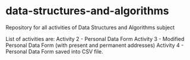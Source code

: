 # data-structures-and-algorithms
Repository for all activities of Data Structures and Algorithms subject

List of activities are:
Activity 2 - Personal Data Form
Activity 3 - Modified Personal Data Form (with present and permanent addresses)
Activity 4 - Personal Data Form saved into CSV file.